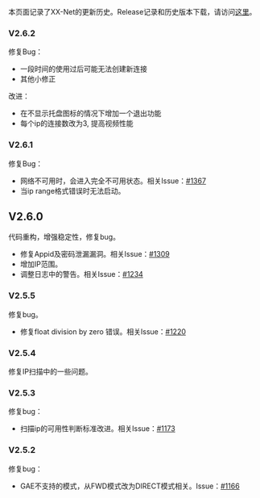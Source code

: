 本页面记录了XX-Net的更新历史。Release记录和历史版本下载，请访问[这里](https://github.com/XX-net/XX-Net/releases)。    

### V2.6.2
修复Bug：
* 一段时间的使用过后可能无法创建新连接
* 其他小修正

改进：
* 在不显示托盘图标的情况下增加一个退出功能
* 每个ip的连接数改为3, 提高视频性能


### V2.6.1
修复Bug：
* 网络不可用时，会进入完全不可用状态。相关Issue：[#1367](https://github.com/XX-net/XX-Net/issues/1367)
* 当ip range格式错误时无法启动。

## V2.6.0
代码重构，增强稳定性，修复bug。
* 修复Appid及密码泄漏漏洞。相关Issue：[#1309](https://github.com/XX-net/XX-Net/issues/1309)
* 增加IP范围。
* 调整日志中的警告。相关Issue：[#1234](https://github.com/XX-net/XX-Net/issues/1234)

### V2.5.5
修复bug。
* 修复float division by zero 错误。相关Issue：[#1220](https://github.com/XX-net/XX-Net/issues/1220)

### V2.5.4
修复IP扫描中的一些问题。

### V2.5.3
修复bug：
* 扫描ip的可用性判断标准改进。相关Issue：[#1173](https://github.com/XX-net/XX-Net/issues/1173)

### V2.5.2
修复bug：
* GAE不支持的模式，从FWD模式改为DIRECT模式相关。Issue：[#1166](https://github.com/XX-net/XX-Net/issues/1166)